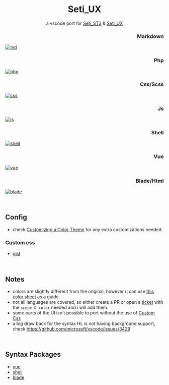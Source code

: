 <h1 align="center">Seti_UX</h1>

<p align="center">
    a vscode port for
    <a href="https://github.com/ctf0/Seti_ST3">Seti_ST3</a> & <a href="https://github.com/ctf0/Seti_UX">Seti_UX</a>
</p>

<h3 align="right">Markdown</h3>

[![md](https://user-images.githubusercontent.com/7388088/102901451-4fc3e500-4476-11eb-99a8-47384a960f6e.png)](https://user-images.githubusercontent.com/7388088/102901451-4fc3e500-4476-11eb-99a8-47384a960f6e.png)

<h3 align="right">Php</h3>

[![php](https://user-images.githubusercontent.com/7388088/102901454-52263f00-4476-11eb-9054-189b179517e2.png)](https://user-images.githubusercontent.com/7388088/102901454-52263f00-4476-11eb-9054-189b179517e2.png)

<h3 align="right">Css/Scss</h3>

[![css](https://user-images.githubusercontent.com/7388088/102901455-52bed580-4476-11eb-8a16-eb44996781a4.png)](https://user-images.githubusercontent.com/7388088/102901455-52bed580-4476-11eb-8a16-eb44996781a4.png)

<h3 align="right">Js</h3>

[![js](https://user-images.githubusercontent.com/7388088/102901456-53576c00-4476-11eb-8ef5-a38b5eccdf2c.png)](https://user-images.githubusercontent.com/7388088/102901456-53576c00-4476-11eb-8ef5-a38b5eccdf2c.png)

<h3 align="right">Shell</h3>

[![shell](https://user-images.githubusercontent.com/7388088/102901873-ceb91d80-4476-11eb-8b08-d5ca5a388cad.png)](https://user-images.githubusercontent.com/7388088/102901873-ceb91d80-4476-11eb-8b08-d5ca5a388cad.png)

<h3 align="right">Vue</h3>

[![vue](https://user-images.githubusercontent.com/7388088/102901881-d11b7780-4476-11eb-84c6-812abaab81cc.png)](https://user-images.githubusercontent.com/7388088/102901881-d11b7780-4476-11eb-84c6-812abaab81cc.png)

<h3 align="right">Blade/Html</h3>

[![blade](https://user-images.githubusercontent.com/7388088/102901884-d1b40e00-4476-11eb-813b-f76de14d6bc6.png)](https://user-images.githubusercontent.com/7388088/102901884-d1b40e00-4476-11eb-813b-f76de14d6bc6.png)

<br>

## Config

- check [Customizing a Color Theme](https://code.visualstudio.com/docs/getstarted/themes#_customizing-a-color-theme) for any extra customizations needed.

### Custom css

- [gist](https://gist.github.com/ctf0/bebe3f0884664ee6e4eb6972f560e5a7)

<br>

## Notes

- colors are slightly different from the original, however u can use [this color sheet](https://github.com/ctf0/Seti_UX/blob/master/colors.md) as a guide.
- not all languages are covered, so either create a PR or open a [ticket](https://github.com/ctf0/Seti_UX-vscode/issues) with the `scope & color` needed and i will add them.
- some parts of the UI isn't possible to port without the use of [Custom Css](https://marketplace.visualstudio.com/items?itemName=be5invis.vscode-custom-css)
- a big draw back for the syntax HL is not having background support, check https://github.com/microsoft/vscode/issues/3429

<br>

## Syntax Packages

- [vue](https://github.com/znck/vue-developer-experience)
- [shell](https://github.com/jeff-hykin/better-shell-syntax)
- [blade](https://github.com/onecentlin/laravel-blade-snippets-vscode)
